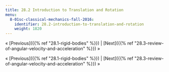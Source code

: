 ```yaml
---
title: 28.2 Introduction to Translation and Rotation
menu:
  8-01sc-classical-mechanics-fall-2016:
    identifier: 28.2-introduction-to-translation-and-rotation
    weight: 1820
---
```

« [Previous]({{% ref "28.1-rigid-bodies" %}}) | [Next]({{% ref "28.3-review-of-angular-velocity-and-acceleration" %}}) »

« [Previous]({{% ref "28.1-rigid-bodies" %}}) | [Next]({{% ref "28.3-review-of-angular-velocity-and-acceleration" %}}) »